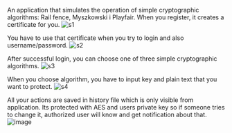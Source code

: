 An application that simulates the operation of simple cryptographic algorithms: Rail fence, Myszkowski i Playfair.
When you register, it creates a certificate for you.
![s1](https://github.com/Skobic/CryptographicAlgorithms/assets/33008995/1587f7e5-06bc-4e1b-a101-25561d711f87)

You have to use that certificate when you try to login and also username/password. 
![s2](https://github.com/Skobic/CryptographicAlgorithms/assets/33008995/4844f6dd-70ee-4d46-b4b7-169ada62f6dc)

After successful login, you can choose one of three simple cryptographic algorithms.
![s3](https://github.com/Skobic/CryptographicAlgorithms/assets/33008995/cffe8eff-6a0c-47ef-b94a-842af5761805)

When you choose algorithm, you have to input key and plain text that you want to protect.
![s4](https://github.com/Skobic/CryptographicAlgorithms/assets/33008995/8ee676fc-a3bc-46db-9f06-19e68c533c0f)

All your actions are saved in history file which is only visible from application. Its protected with AES and users private key so if someone tries to change it, authorized user will know and get notification about that.
![image](https://github.com/Skobic/CryptographicAlgorithms/assets/33008995/d37a4233-22e1-44a2-9a90-eefff0a3c76a)
